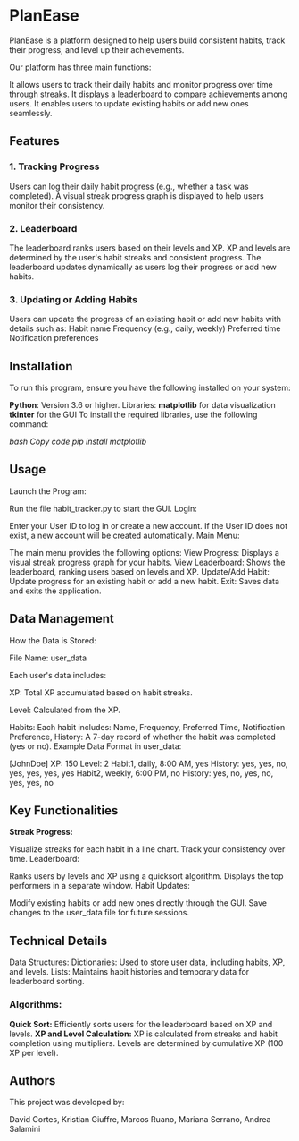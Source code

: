 # PlanEase
PlanEase is a platform designed to help users build consistent habits, track their progress, and level up their achievements.

Our platform has three main functions:

It allows users to track their daily habits and monitor progress over time through streaks.
It displays a leaderboard to compare achievements among users.
It enables users to update existing habits or add new ones seamlessly.
## Features
### 1. Tracking Progress
Users can log their daily habit progress (e.g., whether a task was completed).
A visual streak progress graph is displayed to help users monitor their consistency.
### 2. Leaderboard
The leaderboard ranks users based on their levels and XP.
XP and levels are determined by the user's habit streaks and consistent progress.
The leaderboard updates dynamically as users log their progress or add new habits.
### 3. Updating or Adding Habits
Users can update the progress of an existing habit or add new habits with details such as:
Habit name
Frequency (e.g., daily, weekly)
Preferred time
Notification preferences

## Installation
To run this program, ensure you have the following installed on your system:

**Python**: Version 3.6 or higher.
Libraries:
**matplotlib** for data visualization
**tkinter** for the GUI
To install the required libraries, use the following command:

_bash
Copy code
pip install matplotlib_

## Usage
Launch the Program:

Run the file habit_tracker.py to start the GUI.
Login:

Enter your User ID to log in or create a new account.
If the User ID does not exist, a new account will be created automatically.
Main Menu:

The main menu provides the following options:
View Progress:
Displays a visual streak progress graph for your habits.
View Leaderboard:
Shows the leaderboard, ranking users based on levels and XP.
Update/Add Habit:
Update progress for an existing habit or add a new habit.
Exit:
Saves data and exits the application.
## Data Management
How the Data is Stored:

File Name: user_data

Each user's data includes:

XP: Total XP accumulated based on habit streaks.

Level: Calculated from the XP.

Habits: 
Each habit includes:
Name, Frequency, Preferred Time, Notification Preference, History: A 7-day record of whether the habit was completed (yes or no).
Example Data Format in user_data:

[JohnDoe]
XP: 150
Level: 2
Habit1, daily, 8:00 AM, yes
History: yes, yes, no, yes, yes, yes, yes
Habit2, weekly, 6:00 PM, no
History: yes, no, yes, no, yes, yes, no

## Key Functionalities
**Streak Progress:**

Visualize streaks for each habit in a line chart.
Track your consistency over time.
Leaderboard:

Ranks users by levels and XP using a quicksort algorithm.
Displays the top performers in a separate window.
Habit Updates:

Modify existing habits or add new ones directly through the GUI.
Save changes to the user_data file for future sessions.
## Technical Details
Data Structures:
Dictionaries:
Used to store user data, including habits, XP, and levels.
Lists:
Maintains habit histories and temporary data for leaderboard sorting.
### Algorithms:
**Quick Sort:**
Efficiently sorts users for the leaderboard based on XP and levels.
**XP and Level Calculation:**
XP is calculated from streaks and habit completion using multipliers.
Levels are determined by cumulative XP (100 XP per level).
## Authors
This project was developed by:

David Cortes, Kristian Giuffre, Marcos Ruano, Mariana Serrano, Andrea Salamini
